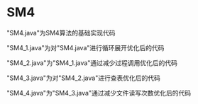 # SM4
"SM4.java"为SM4算法的基础实现代码

"SM4_1.java"为对"SM4.java"进行循环展开优化后的代码

"SM4_2.java"为"SM4_1.java"通过减少过程调用优化后的代码

"SM4_3.java"为对"SM4_2.java"进行查表优化后的代码

"SM4_4.java"为"SM4_3.java"通过减少文件读写次数优化后的代码
